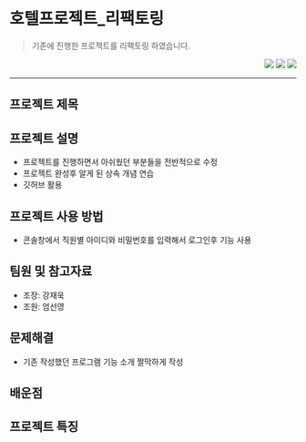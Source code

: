 # 호텔프로젝트_리팩토링
> 기존에 진행한 프로젝트를 리팩토링 하였습니다.
<div align=right> 
<img src = "https://img.shields.io/badge/Java-007396?style=flat&logo=OpenJDK&logoColor=white">
  <img src = "https://img.shields.io/badge/Eclipse-2C2255?style=for-the-badge&logo=eclipse&logoColor=white">
 <img src = "https://img.shields.io/badge/GitHub-100000?style=for-the-badge&logo=github&logoColor=white">
</div>
   
***

## 프로젝트 제목

  
## 프로젝트 설명
- 프로젝트를 진행하면서 아쉬웠던 부분들을 전반적으로 수정
- 프로젝트 완성후 알게 된 상속 개념 연습
- 깃허브 활용
## 프로젝트 사용 방법
- 콘솔창에서 직원별 아이디와 비밀번호를 입력해서 로그인후 기능 사용
## 팀원 및 참고자료
- 조장: 강재욱
- 조원: 엄선영
## 문제해결
- 기존 작성했던 프로그램 기능 소개 짤막하게 작성
## 배운점

## 프로젝트 특징
